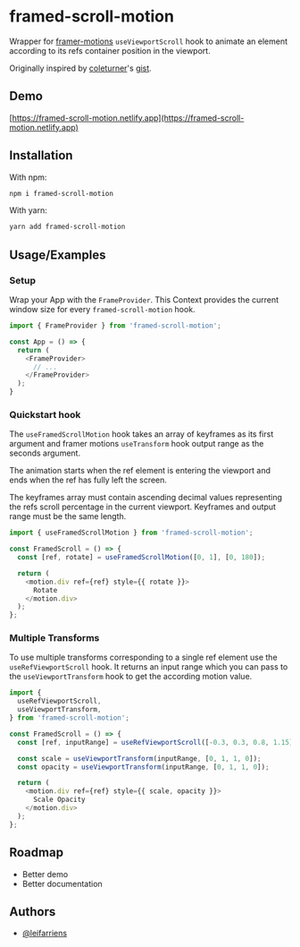# framed-scroll-motion

Wrapper for [framer-motions](https://github.com/framer/motion/tree/main/packages/framer-motion) `useViewportScroll` hook to animate an element according to its refs container position in the viewport.

Originally inspired by [coleturner](https://gist.github.com/coleturner)'s [gist](https://gist.github.com/coleturner/34396fb826c12fbd88d6591173d178c2).

## Demo

[https://framed-scroll-motion.netlify.app](https://framed-scroll-motion.netlify.app)

## Installation

With npm:

```sh
npm i framed-scroll-motion
```

With yarn:

```sh
yarn add framed-scroll-motion
```

## Usage/Examples

### Setup

Wrap your App with the `FrameProvider`. This Context provides the current window size for every `framed-scroll-motion` hook.

```js
import { FrameProvider } from 'framed-scroll-motion';

const App = () => {
  return (
    <FrameProvider>
      // ...
    </FrameProvider>
  );
}
```

### Quickstart hook

The `useFramedScrollMotion` hook takes an array of keyframes as its first argument and framer motions `useTransform` hook output range as the seconds argument.

The animation starts when the ref element is entering the viewport and ends when the ref has fully left the screen.

The keyframes array must contain ascending decimal values representing the refs scroll percentage in the current viewport. Keyframes and output range must be the same length.

```js
import { useFramedScrollMotion } from 'framed-scroll-motion';

const FramedScroll = () => {
  const [ref, rotate] = useFramedScrollMotion([0, 1], [0, 180]);

  return (
    <motion.div ref={ref} style={{ rotate }}>
      Rotate
    </motion.div>
  );
};
```

### Multiple Transforms

To use multiple transforms corresponding to a single ref element use the `useRefViewportScroll` hook. It returns an input range which you can pass to the `useViewportTransform` hook to get the according motion value.

```js
import {
  useRefViewportScroll,
  useViewportTransform,
} from 'framed-scroll-motion';

const FramedScroll = () => {
  const [ref, inputRange] = useRefViewportScroll([-0.3, 0.3, 0.8, 1.15]);

  const scale = useViewportTransform(inputRange, [0, 1, 1, 0]);
  const opacity = useViewportTransform(inputRange, [0, 1, 1, 0]);

  return (
    <motion.div ref={ref} style={{ scale, opacity }}>
      Scale Opacity
    </motion.div>
  );
};
```

## Roadmap

- Better demo
- Better documentation

## Authors

- [@leifarriens](https://www.github.com/leifarriens)
